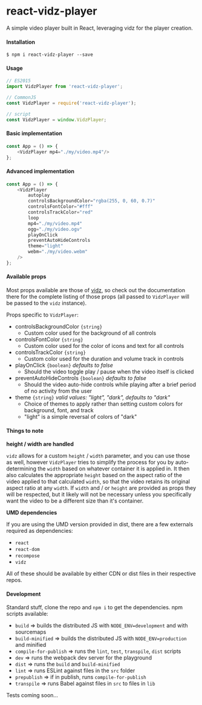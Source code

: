 # react-vidz-player

A simple video player built in React, leveraging vidz for the player creation.

#### Installation

```
$ npm i react-vidz-player --save
```

#### Usage

```javascript
// ES2015
import VidzPlayer from 'react-vidz-player';

// CommonJS
const VidzPlayer = require('react-vidz-player');

// script
const VidzPlayer = window.VidzPlayer;
```

#### Basic implementation

```javascript
const App = () => {
    <VidzPlayer mp4="./my/video.mp4"/>
};
```

#### Advanced implementation

```javascript
const App = () => {
    <VidzPlayer
        autoplay
        controlsBackgroundColor="rgba(255, 0, 60, 0.7)"
        controlsFontColor="#fff"
        controlsTrackColor="red"
        loop
        mp4="./my/video.mp4"
        ogg="./my/video.ogv"
        playOnClick
        preventAutoHideControls
        theme="light"
        webm="./my/video.webm"
    />
};
```

#### Available props

Most props available are those of [vidz](https://github.com/planttheidea/vidz), so check out the documentation there for the complete listing of those props (all passed to `VidzPlayer` will be passed to the `vidz` instance).

Props specific to `VidzPlayer`:
* controlsBackgroundColor `{string}`
    * Custom color used for the background of all controls
* controlsFontColor `{string}`
    * Custom color used for the color of icons and text for all controls
* controlsTrackColor `{string}`
    * Custom color used for the duration and volume track in controls
* playOnClick `{boolean}` *defaults to false*
    * Should the video toggle play / pause when the video itself is clicked
* preventAutoHideControls `{boolean}` *defaults to false*
    * Should the video auto-hide controls while playing after a brief period of no activity from the user
* theme `{string}` *valid values: "light", "dark", defaults to "dark"*
    * Choice of themes to apply rather than setting custom colors for background, font, and track
    * "light" is a simple reversal of colors of "dark"

#### Things to note

**height / width are handled**

`vidz` allows for a custom `height` / `width` parameter, and you can use those as well, however `VidzPlayer` tries to simplify the process for you by auto-determining the `width` based on whatever container it is applied in. It then also calculates the appropriate `height` based on the aspect ratio of the video applied to that calculated `width`, so that the video retains its original aspect ratio at any `width`. If `width` and / or `height` are provided as props they will be respected, but it likely will not be necessary unless you specifically want the video to be a different size than it's container.

**UMD dependencies**

If you are using the UMD version provided in dist, there are a few externals required as dependencies:
* `react`
* `react-dom`
* `recompose`
* `vidz`

All of these should be available by either CDN or dist files in their respective repos.

#### Development

Standard stuff, clone the repo and `npm i` to get the dependencies. npm scripts available:
* `build` => builds the distributed JS with `NODE_ENV=development` and with sourcemaps
* `build-minified` => builds the distributed JS with `NODE_ENV=production` and minified
* `compile-for-publish` => runs the `lint`, `test`, `transpile`, `dist` scripts
* `dev` => runs the webpack dev server for the playground
* `dist` => runs the `build` and `build-minified`
* `lint` => runs ESLint against files in the `src` folder
* `prepublish` => if in publish, runs `compile-for-publish`
* `transpile` => runs Babel against files in `src` to files in `lib`

Tests coming soon...